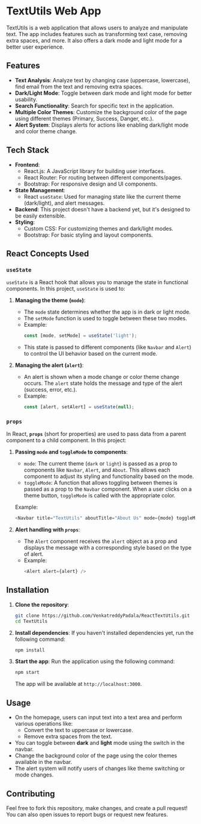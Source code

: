 # **TextUtils Web App**

TextUtils is a web application that allows users to analyze and manipulate text. The app includes features such as transforming text case, removing extra spaces, and more. It also offers a dark mode and light mode for a better user experience.

## **Features**

- **Text Analysis**: Analyze text by changing case (uppercase, lowercase), find email from the text and removing extra spaces.
- **Dark/Light Mode**: Toggle between dark mode and light mode for better usability.
- **Search Functionality**: Search for specific text in the application.
- **Multiple Color Themes**: Customize the background color of the page using different themes (Primary, Success, Danger, etc.).
- **Alert System**: Displays alerts for actions like enabling dark/light mode and color theme change.

## **Tech Stack**

- **Frontend**:
  - React.js: A JavaScript library for building user interfaces.
  - React Router: For routing between different components/pages.
  - Bootstrap: For responsive design and UI components.
- **State Management**:
  - React `useState`: Used for managing state like the current theme (dark/light), and alert messages.
- **Backend**: This project doesn't have a backend yet, but it's designed to be easily extensible.
- **Styling**:
  - Custom CSS: For customizing themes and dark/light modes.
  - Bootstrap: For basic styling and layout components.


## **React Concepts Used**

### **`useState`**
`useState` is a React hook that allows you to manage the state in functional components. In this project, `useState` is used to:

1. **Managing the theme (`mode`)**: 
   - The `mode` state determines whether the app is in dark or light mode. 
   - The `setMode` function is used to toggle between these two modes.
   - Example:
     ```js
     const [mode, setMode] = useState('light');
     ```
   - This state is passed to different components (like `Navbar` and `Alert`) to control the UI behavior based on the current mode.

2. **Managing the alert (`alert`)**:
   - An alert is shown when a mode change or color theme change occurs. The `alert` state holds the message and type of the alert (success, error, etc.).
   - Example:
     ```js
     const [alert, setAlert] = useState(null);
     ```

### **`props`**
In React, **`props`** (short for properties) are used to pass data from a parent component to a child component. In this project:

1. **Passing `mode` and `toggleMode` to components**:
   - `mode`: The current theme (`dark` or `light`) is passed as a prop to components like `Navbar`, `Alert`, and `About`. This allows each component to adjust its styling and functionality based on the mode.
   - `toggleMode`: A function that allows toggling between themes is passed as a prop to the `Navbar` component. When a user clicks on a theme button, `toggleMode` is called with the appropriate color.

   Example:
   ```js
   <Navbar title="TextUtils" aboutTitle="About Us" mode={mode} toggleMode={toggleMode} />
   ```

2. **Alert handling with `props`**:
   - The `Alert` component receives the `alert` object as a prop and displays the message with a corresponding style based on the type of alert.
   - Example:
     ```js
     <Alert alert={alert} />
     ```


## **Installation**

1. **Clone the repository**:
   ```bash
   git clone https://github.com/VenkatreddyPadala/ReactTextUtils.git
   cd TextUtils
   ```

2. **Install dependencies**:
   If you haven't installed dependencies yet, run the following command:
   ```bash
   npm install
   ```

3. **Start the app**:
   Run the application using the following command:
   ```bash
   npm start
   ```

   The app will be available at `http://localhost:3000`.

## **Usage**

- On the homepage, users can input text into a text area and perform various operations like:
  - Convert the text to uppercase or lowercase.
  - Remove extra spaces from the text.
- You can toggle between **dark** and **light** mode using the switch in the navbar.
- Change the background color of the page using the color themes available in the navbar.
- The alert system will notify users of changes like theme switching or mode changes.

## **Contributing**

Feel free to fork this repository, make changes, and create a pull request! You can also open issues to report bugs or request new features.
